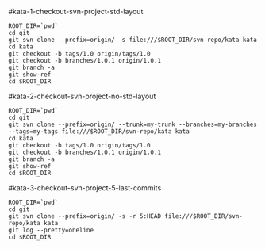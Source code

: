 #kata-1-checkout-svn-project-std-layout

```
ROOT_DIR=`pwd`
cd git
git svn clone --prefix=origin/ -s file:///$ROOT_DIR/svn-repo/kata kata
cd kata
git checkout -b tags/1.0 origin/tags/1.0
git checkout -b branches/1.0.1 origin/1.0.1
git branch -a
git show-ref
cd $ROOT_DIR
```

#kata-2-checkout-svn-project-no-std-layout

```
ROOT_DIR=`pwd`
cd git
git svn clone --prefix=origin/ --trunk=my-trunk --branches=my-branches --tags=my-tags file:///$ROOT_DIR/svn-repo/kata kata
cd kata
git checkout -b tags/1.0 origin/tags/1.0
git checkout -b branches/1.0.1 origin/1.0.1
git branch -a
git show-ref
cd $ROOT_DIR
```

#kata-3-checkout-svn-project-5-last-commits

```
ROOT_DIR=`pwd`
cd git
git svn clone --prefix=origin/ -s -r 5:HEAD file:///$ROOT_DIR/svn-repo/kata kata
git log --pretty=oneline
cd $ROOT_DIR
```
